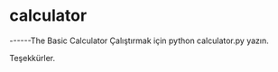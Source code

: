 # calculator
------The Basic Calculator
Çalıştırmak için python calculator.py yazın.


Teşekkürler.
